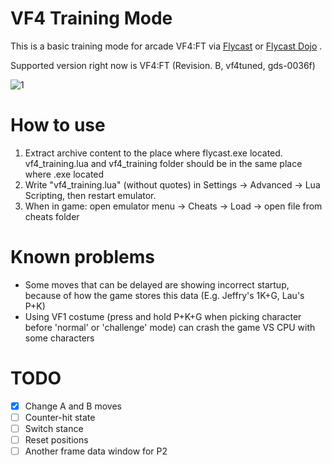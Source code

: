 # VF4 Training Mode
This is a basic training mode for arcade VF4:FT via [Flycast](https://github.com/flyinghead/flycast) or [Flycast Dojo](https://github.com/blueminder/flycast-dojo) .

Supported version right now is VF4:FT (Revision. B, vf4tuned, gds-0036f)

![1](https://user-images.githubusercontent.com/61318430/167488734-939fdfbd-c375-41c8-a506-598cc1542e45.png)

# How to use
1. Extract archive content to the place where flycast.exe located. vf4_training.lua and vf4_training folder should be in the same place where .exe located
2. Write "vf4_training.lua" (without quotes) in Settings -> Advanced -> Lua Scripting, then restart emulator.
3. When in game: open emulator menu -> Cheats -> Load -> open file from cheats folder

# Known problems
- Some moves that can be delayed are showing incorrect startup, because of how the game stores this data (E.g. Jeffry's 1K+G, Lau's P+K)
- Using VF1 costume (press and hold P+K+G when picking character before 'normal' or 'challenge' mode) can crash the game VS CPU with some characters

# TODO
- [x] Change A and B moves
- [ ] Counter-hit state
- [ ] Switch stance
- [ ] Reset positions
- [ ] Another frame data window for P2
